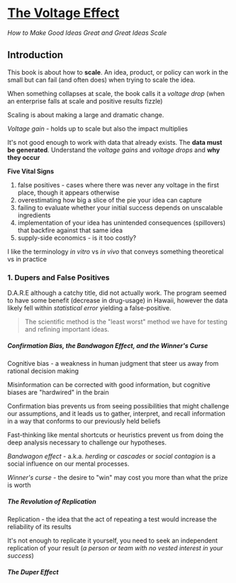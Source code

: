 # [The Voltage Effect](https://www.amazon.com/Voltage-Effect-Ideas-Great-Scale/dp/0593239482/)
*How to Make Good Ideas Great and Great Ideas Scale*

## Introduction

This book is about how to **scale**.  An idea, product, or policy can work in the small but can fail (and often does) when trying to scale the idea.  

When something collapses at scale, the book calls it a *voltage drop* (when an enterprise falls at scale and positive results fizzle)

Scaling is about making a large and dramatic change.

*Voltage gain* - holds up to scale but also the impact multiplies

It's not good enough to work with data that already exists.  The **data must be generated**.  Understand the *voltage gains* and *voltage drops* and **why they occur**

**Five Vital Signs**
1. false positives - cases where there was never any voltage in the first place, though it appears otherwise
2. overestimating how big a slice of the pie your idea can capture
3. failing to evaluate whether your initial success depends on unscalable ingredients
4. implementation of your idea has unintended consequences (spillovers) that backfire against that same idea
5. supply-side economics - is it too costly?

I like the terminology *in vitro* vs *in vivo* that conveys something theoretical vs in practice

### 1. Dupers and False Positives

D.A.R.E although a catchy title, did not actually work.  The program seemed to have some benefit (decrease in drug-usage) in Hawaii, however the data likely fell within *statistical error* yielding a false-positive.  

> The scientific method is the "least worst" method we have for testing and refining important ideas.  

##### Confirmation Bias, the Bandwagon Effect, and the Winner's Curse

Cognitive bias - a weakness in human judgment that steer us away from rational decision making

Misinformation can be corrected with good information, but cognitive biases are "hardwired" in the brain

Confirmation bias prevents us from seeing possibilities that might challenge our assumptions, and it leads us to gather, interpret, and recall information in a way that conforms to our previously held beliefs

Fast-thinking like mental shortcuts or heuristics prevent us from doing the deep analysis necessary to challenge our hypotheses.

*Bandwagon effect* - a.k.a. *herding* or *cascades* or *social contagion* is a social influence on our mental processes.  

*Winner's curse* - the desire to "win" may cost you more than what the prize is worth

##### The Revolution of Replication

Replication - the idea that the act of repeating a test would increase the reliability of its results

It's not enough to replicate it yourself, you need to seek an independent replication of your result (*a person or team with no vested interest in your success*)

##### The Duper Effect

